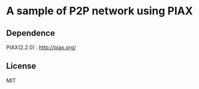 # A sample of P2P network using PIAX

## Dependence

PIAX(2.2.0) : http://piax.org/

## License

MIT
